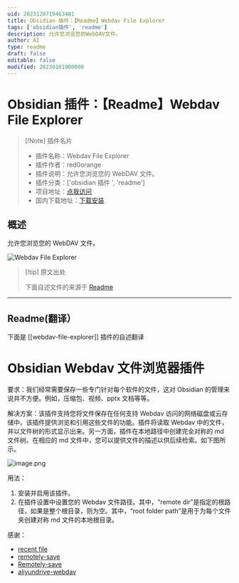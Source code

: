 ```yaml
---
uid: 2023120719463481
title: Obsidian 插件：【Readme】Webdav File Explorer
tags: ['obsidian插件', 'readme']
description: 允许您浏览您的WebDAV文件。
author: AI
type: readme
draft: false
editable: false
modified: 20230101000000
---
```


# Obsidian 插件：【Readme】Webdav File Explorer

> [!Note] 插件名片
> - 插件名称：Webdav File Explorer
> - 插件作者：red0orange
> - 插件说明：允许您浏览您的 WebDAV 文件。
> - 插件分类：['obsidian 插件 ', 'readme']
> - 项目地址：[点我访问](https://github.com/red0orange/obsidian-webdav-file-explorer)
> - 国内下载地址：[下载安装](https://pkmer.cn/products/plugin/pluginMarket/?webdav-file-explorer)

## 概述

允许您浏览您的 WebDAV 文件。

![Webdav File Explorer](https://cdn.pkmer.cn/covers/webdav-file-explorer.png!pkmer)

> [!tip] 原文出处
>
>下面自述文件的来源于 [Readme](https://ghproxy.net/https://raw.githubusercontent.com/red0orange/obsidian-webdav-file-explorer/master/README.md)
>

---

## Readme(翻译）

下面是 [[webdav-file-explorer]] 插件的自述翻译

# Obsidian Webdav 文件浏览器插件

要求：我们经常需要保存一些专门针对每个软件的文件，这对 Obsidian 的管理来说并不方便。例如，压缩包、视频、pptx 文档等等。

解决方案：该插件支持您将文件保存在任何支持 Webdav 访问的网络磁盘或云存储中。该插件提供浏览和引用这些文件的功能。插件将读取 Webdav 中的文件，并以文件树的形式显示出来。另一方面，插件在本地路径中创建完全对称的 md 文件树。在相应的 md 文件中，您可以提供文件的描述以供后续检索。如下图所示。

![image.png](https://cdn.pkmer.cn/covers/webdav-file-explorer_1_0.png!pkmer)

用法：

1. 安装并启用该插件。
2. 在插件设置中设置您的 Webdav 文件路径。其中，“remote dir”是指定的根路径，如果是整个根目录，则为空。其中，“root folder path”是用于为每个文件夹创建对称 md 文件的本地根目录。

感谢：

- [recent file](https://github.com/tgrosinger/recent-files-obsidian/blob/main/main.ts)
- [remotely-save](https://github.com/remotely-save/remotely-save/tree/master)
- [Remotely-save](https://github.com/remotely-save/remotely-save)
- [aliyundrive-webdav](https://github.com/messense/aliyundrive-webdav)



